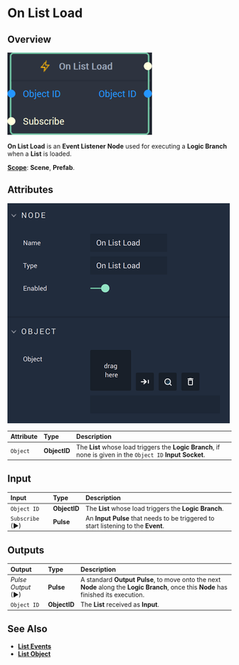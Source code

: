 # On List Load

## Overview

![The On List Load Node.](../../../.gitbook/assets/onlistloadnode20241.png)

**On List Load** is an **Event Listener** **Node** used for executing a **Logic Branch** when a **List** is loaded.

[**Scope**](../../overview.md#scopes): **Scene**, **Prefab**.

## Attributes

![The On List Load Node Attributes.](../../../.gitbook/assets/onlistloadattributes.png)

| Attribute | Type | Description |
| :--- | :--- | :--- |
| `Object` | **ObjectID** | The **List** whose load triggers the **Logic Branch**, if none is given in the `Object ID` **Input Socket**. |

## Input 

| Input | Type | Description |
| :--- | :--- | :--- |
| `Object ID` | **ObjectID** | The **List** whose load triggers the **Logic Branch**.
| `Subscribe` (►)|**Pulse** | An **Input Pulse** that needs to be triggered to start listening to the **Event**. |

## Outputs

| Output | Type | Description |
| :--- | :--- | :--- |
| _Pulse Output_ \(►\) | **Pulse** | A standard **Output Pulse**, to move onto the next **Node** along the **Logic Branch**, once this **Node** has finished its execution. |
| `Object ID` | **ObjectID** | The **List** received as **Input**. |

## See Also

* [**List Events**](./)
* [**List Object**](../../../objects-and-types/scene-objects/list-widget.md)


